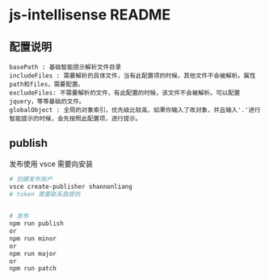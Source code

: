 # js-intellisense README
    
## 配置说明
    basePath : 基础智能提示解析文件目录
    includeFiles : 需要解析的具体文件，当有此配置项的时候，其他文件不会被解析。属性path和files，需要配置。
    excludeFiles: 不需要解析的文件，有此配置的时候，该文件不会被解析。可以配置jquery，等等基础的文件。
    globalObject : 全局的对象索引，优先级比较高，如果你输入了改对象，并且输入'.'进行智能提示的时候，会先按照此配置项，进行提示。

## publish
发布使用 vsce 需要向安装

```bash
# 创建发布账户
vsce create-publisher shannonliang
# token 需要联系我提供
 

# 发布
npm run publish
or
npm run minor
or 
npm run major
or
npm run patch
```
